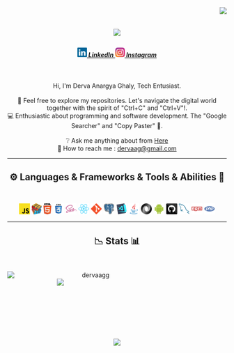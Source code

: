 <img align="right" src="https://visitor-badge.laobi.icu/badge?page_id=zumrudu-anka.zumrudu-anka">

<h1 align="center">
  <a href="https://git.io/typing-svg">
    <img src="https://readme-typing-svg.herokuapp.com/?lines=Hello,+There!+👋;I'm+Derva+;Welcome+to+my+github!&center=true&size=30">
  </a>
</h1>

<h5 align="center">
  <a href="https://www.linkedin.com/in/krishna-hendra-wijaya-80b713184/" title="LinkedIn Profile"><img width="22" src="images/linkedin.svg"> 
    LinkedIn
  </a>
  <a href="https://www.instagram.com/krisnahendra_/" title="Instagram Profile"><img width="22" src="images/instagram.svg"> 
    Instagram
  </a>
</h5>
<br>
<p align="center">
  Hi, I'm Derva Anargya Ghaly, Tech Entusiast.
  <br>
  <br>
  📁 Feel free to explore my repositories. Let's navigate the digital world together with the spirit of "Ctrl+C" and "Ctrl+V"!.
  <br>
  💻 Enthusiastic about programming and software development. The "Google Searcher" and "Copy Paster" 🚀.
  <br>
  <br>
  ❔ Ask me anything about from <a href="https://github.com/dervaag/dervaag/issues" title="Issues">Here</a>
  <br>
  📨 How to reach me : <a href="mailto: dervaag@gmail.com">dervaag@gmail.com</a>
</p>

<hr>
<h2 align="center">⚙️ Languages & Frameworks & Tools & Abilities 🔩</h2>
<br>
<p align="center">
  <code><img title="Javascript" height="25" src="images/javascript.svg"></code>
  <code><img title="Problem Solving" height="25" src="images/problemSolving.png"></code>
  <code><img title="HTML5" height="25" src="images/html5.svg"></code>
  <code><img title="CSS" height="25" src="images/css.svg"></code>
  <code><img title="SASS" height="25" src="images/sass.svg"></code>
  <code><img title="React" height="25" src="images/react-original.svg"></code>
  <code><img title="Git" height="25" src="images/git-original.svg"></code>
  <code><img title="PostgreSQL" height="25" src="images/postgresql.svg"></code>
  <code><img title="Visual Studio Code" height="25" src="images/vscode.png"></code>
  <code><img title="Java" height="25" src="images/java-original.svg"></code>
  <code><img title="JSON" height="25" src="images/json.svg"></code>
  <code><img title="Android" height="25" src="images/android.svg"></code>
  <code><img title="GitHub" height="25" src="images/github.svg"></code>
  <code><img title="MySQL" height="25" src="images/mysql.svg"></code>
  <code><img title="npm" height="25" src="images/npm.svg"></code>
  <code><img title="PHP" height="25" src="images/php.svg"></code>
</p>
<hr>

<h2 align="center"> 📉 Stats 📊 </h2>
<br>
<p align=center>
  <div align=center>
    <a href="https://github.com/denvercoder1/github-readme-streak-stats" title="Go to Source">
      <img align="left" width=390 src="https://github-readme-streak-stats.herokuapp.com/?user=dervaagg&theme=react&border=61dafb&hide_border=true" alt="dervaagg" />
    </a>
    <a href="https://github.com/anuraghazra/github-readme-stats" title="Go to Source">
      <img align="right" width=390 src="https://github-readme-stats.vercel.app/api?username=dervaagg&show_icons=true&theme=react&border_color=61dafb&hide_border=true" />
    </a>
  </div>
  <br><br><br><br><br><br><br><br><br>
  <div align=center>
    <a href="https://github.com/anuraghazra/github-readme-stats">
      <img width=325 align="center" src="https://github-readme-stats.vercel.app/api/top-langs/?username=dervaagg&hide=c%23,powershell,Mathematica,Ruby,Objective-C,Objective-C%2b%2b,Cuda&title_color=61dafb&text_color=ffffff&icon_color=61dafb&bg_color=20232a&langs_count=8&layout=compact&border_color=61dafb&hide_border=true" />
    </a>
  </div>
</p>

